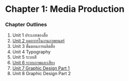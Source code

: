 # Chapter 1: Media Production

### Chapter Outlines
1. Unit 1 ประเภทของสื่อ
2. [Unit 2 บุคลากรในงานภาพยนตร์](unit02.md)
3. Unit 3 ขั้นตอนการผลิตสื่อ
4. Unit 4 Typography
5. Unit 5 ระบบสี
6. [Unit 6 ระบบภาพและเสียง](unit06.md)
7. [Unit 7 Graphic Design Part 1](unit07.md)
8. Unit 8 Graphic Design Part 2
